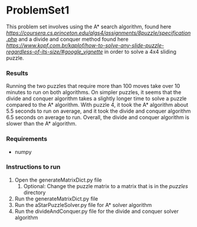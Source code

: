 # ProblemSet1

This problem set involves using the A* search algorithm, found here *https://coursera.cs.princeton.edu/algs4/assignments/8puzzle/specification.php*
and a divide and conquer method
found here *https://www.kopf.com.br/kaplof/how-to-solve-any-slide-puzzle-regardless-of-its-size/#google_vignette*
in order to solve a 4x4 sliding puzzle.

### Results
Running the two puzzles that require more than 100 moves take over 10 minutes to run on both algorithms. On simpler
puzzles, it seems that the divide and conquer algorithm takes a slightly longer time to solve a puzzle compared to the
A* algorithm. With puzzle 4, it took the A* algorithm about 5.5 seconds to run on average, and it took the divide
and conquer algorithm 6.5 seconds on average to run. Overall, the divide and conquer algorithm is slower than the 
A* algorithm.

### Requirements
- numpy

### Instructions to run
1. Open the generateMatrixDict.py file
   1. Optional: Change the puzzle matrix to a matrix that is in the *puzzles* directory
2. Run the generateMatrixDict.py file
3. Run the aStarPuzzleSolver.py file for A* solver algorithm
4. Run the divideAndConquer.py file for the divide and conquer solver algorithm